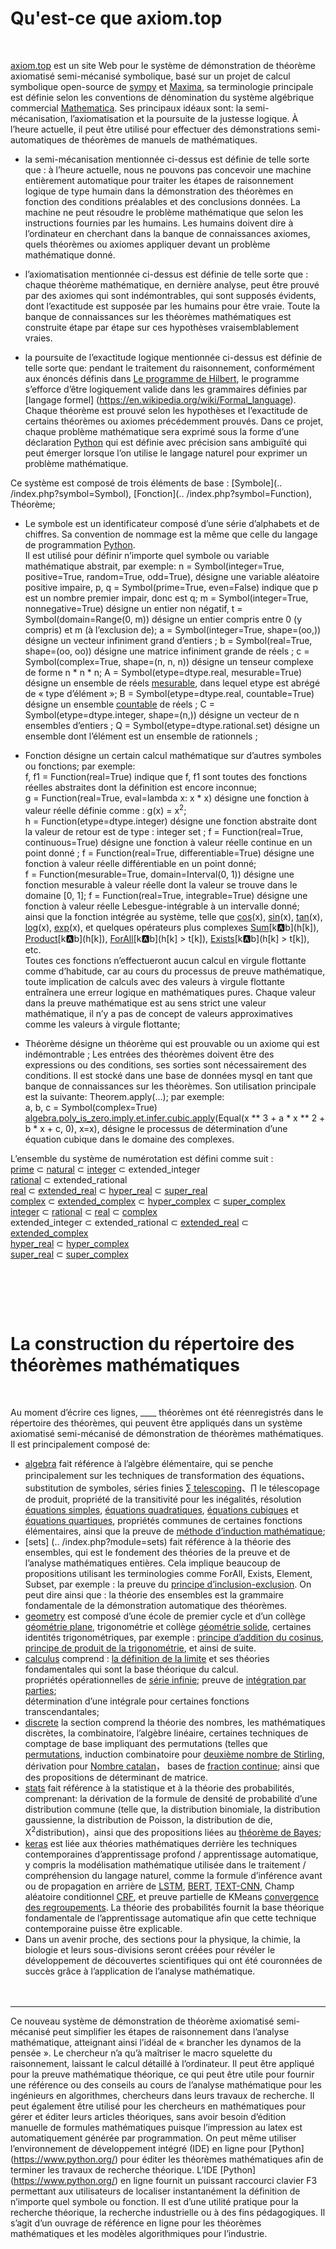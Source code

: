 # Qu'est-ce que axiom.top
  <br>
  
[axiom.top](../index.php) est un site Web pour le système de démonstration de théorème axiomatisé semi-mécanisé symbolique, basé sur un projet de calcul symbolique open-source de [sympy](https://github.com/sympy/sympy) et 
[Maxima](http://maxima.sourceforge.net), sa terminologie principale est définie selon les conventions de dénomination du système algébrique commercial 
[Mathematica](https://reference.wolfram.com/language/index.html.en?source=footer). Ses principaux idéaux sont: la semi-mécanisation, l’axiomatisation et la poursuite de la justesse logique. À l’heure actuelle, il peut être utilisé pour effectuer des démonstrations semi-automatiques de théorèmes de manuels de mathématiques.  

* la semi-mécanisation mentionnée ci-dessus est définie de telle sorte que :
à l’heure actuelle, nous ne pouvons pas concevoir une machine entièrement automatique pour traiter les étapes de raisonnement logique de type humain dans la démonstration des théorèmes en fonction des conditions préalables et des conclusions données.
La machine ne peut résoudre le problème mathématique que selon les instructions fournies par les humains. Les humains doivent dire à l’ordinateur en cherchant dans la banque de connaissances axiomes, quels théorèmes ou axiomes appliquer devant un problème mathématique donné. 
* l’axiomatisation mentionnée ci-dessus est définie de telle sorte que :
chaque théorème mathématique, en dernière analyse, peut être prouvé par des axiomes qui sont indémontrables, qui sont supposés évidents, dont l’exactitude est supposée par les humains pour être vraie.
Toute la banque de connaissances sur les théorèmes mathématiques est construite étape par étape sur ces hypothèses vraisemblablement vraies. 

* la poursuite de l’exactitude logique mentionnée ci-dessus est définie de telle sorte que:
pendant le traitement du raisonnement, conformément aux énoncés définis dans
[Le programme de Hilbert](https://en.wikipedia.org/wiki/Hilbert%27s_program), le programme s’efforce d’être logiquement valide dans les grammaires définies par [langage formel]
(https://en.wikipedia.org/wiki/Formal_language).   
Chaque théorème est prouvé selon les hypothèses et l’exactitude de certains théorèmes ou axiomes précédemment prouvés. Dans ce projet, chaque problème mathématique sera exprimé sous la forme d’une déclaration [Python](https://www.python.org/) qui est définie avec précision sans ambiguïté qui peut émerger lorsque l’on utilise le langage naturel pour exprimer un problème mathématique.


Ce système est composé de trois éléments de base : [Symbole](.. /index.php?symbol=Symbol), [Fonction](.. /index.php?symbol=Function), Théorème; 
* Le symbole est un identificateur composé d’une série d’alphabets et de chiffres. Sa convention de nommage est la même que celle du langage de programmation [Python](https://www.python.org/).   
Il est utilisé pour définir n’importe quel symbole ou variable mathématique abstrait, par exemple:
n = Symbol(integer=True, positive=True, random=True, odd=True), désigne une variable aléatoire positive impaire,
p, q = Symbol(prime=True, even=False) indique que p est un nombre premier impair, donc est q;
m = Symbol(integer=True, nonnegative=True) désigne un entier non négatif,
t = Symbol(domain=Range(0, m)) désigne un entier compris entre 0 (y compris) et m (à l’exclusion de);
a = Symbol(integer=True, shape=(oo,)) désigne un vecteur infiniment grand d’entiers ;
b = Symbol(real=True, shape=(oo, oo)) désigne une matrice infiniment grande de réels ;
c = Symbol(complex=True, shape=(n, n, n)) désigne un tenseur complexe de forme n * n * n;
A = Symbol(etype=dtype.real, mesurable=True) désigne un ensemble de réels [mesurable](https://en.wikipedia.org/wiki/Measure_(mathématiques)), dans lequel etype est abrégé de « type d’élément »;
B = Symbol(etype=dtype.real, countable=True) désigne un ensemble [countable](https://en.wikipedia.org/wiki/Countable_set) de réels ;
C = Symbol(etype=dtype.integer, shape=(n,)) désigne un vecteur de n ensembles d’entiers ;
Q = Symbol(etype=dtype.rational.set) désigne un ensemble dont l’élément est un ensemble de rationnels ;    

* Fonction désigne un certain calcul mathématique sur d’autres symboles ou fonctions; par exemple:  
f, f1 = Function(real=True) indique que f, f1 sont toutes des fonctions réelles abstraites dont la définition est encore inconnue;   
g = Function(real=True, eval=lambda x: x \* x) désigne une fonction à valeur réelle définie comme : g(x) = x<sup>2</sup>;     
h = Function(etype=dtype.integer) désigne une fonction abstraite dont la valeur de retour est de type : integer set ;
f = Function(real=True, continuous=True) désigne une fonction à valeur réelle continue en un point donné ;
f = Function(real=True, differentiable=True) désigne une fonction à valeur réelle différentiable en un point donné;    
f = Function(mesurable=True, domain=Interval(0, 1)) désigne une fonction mesurable à valeur réelle dont la valeur se trouve dans le domaine [0, 1];
f = Function(real=True, integrable=True) désigne une fonction à valeur réelle Lebesgue-intégrable à un intervalle donné;    
ainsi que la fonction intégrée au système, telle que [cos](../index.php?symbol=cos)(x), [sin](../index.php?symbol=sin)(x), [tan](../index.php?symbol=tan)(x), [log](../index.php?symbol=log)(x), [exp](../index.php?symbol=exp)(x), et quelques opérateurs plus complexes [Sum](../index.php?symbol=Sum)\[k:a:b\](h\[k\]), [Product](../index.php?symbol=Product)\[k:a:b\](h\[k\]), [ForAll](../index.php?symbol=All)\[k:a:b\](h\[k\] > t\[k\]), [Exists](../index.php?symbol=Any)\[k:a:b\](h\[k\] > t\[k\]), etc.  
Toutes ces fonctions n’effectueront aucun calcul en virgule flottante comme d’habitude, car au cours du processus de preuve mathématique, toute implication de calculs avec des valeurs à virgule flottante entraînera une erreur logique en mathématiques pures.
Chaque valeur dans la preuve mathématique est au sens strict une valeur mathématique, il n’y a pas de concept de valeurs approximatives comme les valeurs à virgule flottante;      


* Théorème désigne un théorème qui est prouvable ou un axiome qui est indémontrable ;
Les entrées des théorèmes doivent être des expressions ou des conditions, ses sorties sont nécessairement des conditions. Il est stocké dans une base de données mysql en tant que banque de connaissances sur les théorèmes. Son utilisation principale est la suivante: Theorem.apply(...); par exemple:    
a, b, c = Symbol(complex=True)  
[algebra.poly_is_zero.imply.et.infer.cubic.apply](../index.php?module=algebra.poly_is_zero.imply.et.infer.cubic)(Equal(x ** 3 + a * x ** 2 + b * x + c, 0), x=x), désigne le processus de détermination d’une équation cubique dans le domaine des complexes.     
   
   
L’ensemble du système de numérotation est défini comme suit :  
[prime](https://en.wikipedia.org/wiki/Prime_number) ⊂ [natural](https://en.wikipedia.org/wiki/Natural_number) ⊂ [integer](https://en.wikipedia.org/wiki/Integer) ⊂ extended_integer  
[rational](https://en.wikipedia.org/wiki/Rational_number) ⊂ extended_rational  
[real](https://en.wikipedia.org/wiki/Real_number) ⊂ [extended_real](https://en.wikipedia.org/wiki/Extended_real_number_line) ⊂ [hyper_real](https://en.wikipedia.org/wiki/Hyperreal_number) ⊂ [super_real](https://en.wikipedia.org/wiki/Superreal_number)  
[complex](https://en.wikipedia.org/wiki/Complex_number) ⊂ [extended_complex](https://en.wikipedia.org/wiki/Riemann_sphere) ⊂ [hyper_complex](https://en.wikipedia.org/wiki/Hypercomplex_number) ⊂ [super_complex](https://en.wikipedia.org/wiki/Surreal_number#Surcomplex_numbers)  
[integer](https://en.wikipedia.org/wiki/Integer) ⊂ [rational](https://en.wikipedia.org/wiki/Rational_number) ⊂ [real](https://en.wikipedia.org/wiki/Real_number) ⊂ [complex](https://en.wikipedia.org/wiki/Complex_number)  
extended_integer ⊂ extended_rational ⊂ [extended_real](https://en.wikipedia.org/wiki/Extended_real_number_line) ⊂ [extended_complex](https://en.wikipedia.org/wiki/Riemann_sphere)  
[hyper_real](https://en.wikipedia.org/wiki/Hyperreal_number) ⊂ [hyper_complex](https://en.wikipedia.org/wiki/Hypercomplex_number)  
[super_real](https://en.wikipedia.org/wiki/Superreal_number) ⊂ [super_complex](https://en.wikipedia.org/wiki/Surreal_number#Surcomplex_numbers)  

<br><br>
------


# La construction du répertoire des théorèmes mathématiques
  <br>
  
Au moment d’écrire ces lignes, <label id=count>____</label> théorèmes ont été réenregistrés dans le répertoire des théorèmes, qui peuvent être appliqués dans un système axiomatisé semi-mécanisé de démonstration de théorèmes mathématiques.
Il est principalement composé de:  
  	
* [algebra](../index.php?module=algebra) fait référence à l’algèbre élémentaire, qui se penche principalement sur les techniques de transformation des équations、 substitution de symboles, séries finies [∑ telescoping](../index.php?module=algebra.sum.to.add.telescope)、∏ le télescopage de produit, propriété de la transitivité pour les inégalités, résolution [équations simples](../index.php?module=algebra.poly_is_zero.imply.et.infer.simple_equation), [équations quadratiques](../index.php?module=algebra.poly_is_zero.imply.et.infer.quadratic), [équations cubiques](../index.php?module=algebra.poly_is_zero.imply.et.infer.cubic) et [équations quartiques](../index.php?module=algebra.poly_is_zero.imply.et.infer.quartic), propriétés communes de certaines fonctions élémentaires, ainsi que la preuve de [méthode d’induction mathématique](../index.php?module=algebra.ne_zero.infer.imply.ne_zero.induct);   
* [sets] (.. /index.php?module=sets) fait référence à la théorie des ensembles, qui est le fondement des théories de la preuve et de l’analyse mathématiques entières. Cela implique beaucoup de propositions utilisant les terminologies comme
ForAll, Exists, Element, Subset, par exemple : 
la preuve du [principe d’inclusion-exclusion](../index.php?module=sets/imply/eq/principle/inclusion_exclusion/basic). On peut dire ainsi que : la théorie des ensembles est la grammaire fondamentale de la démonstration automatique des théorèmes.  
* [geometry](../index.php?module=geometry) est composé d’une école de premier cycle et d’un collège
[géométrie plane](../index.php?module=geometry/plane), trigonométrie et collège
[géométrie solide](../index.php?module=geometry/solid), certaines identités trigonométriques, par exemple :
[principe d’addition du cosinus](../index.php?module=geometry.cos.to.add.principle.add), [principe de produit de la trigonométrie](../index.php?module=geometry.mul.to.add.sin), et ainsi de suite.   
* [calculus](../index.php?module=calculus) comprend :
[la définition de la limite](../index.php?module=calculus/eq/to/any_all/limit_definition) et ses théories fondamentales qui sont la base théorique du calcul.  
propriétés opérationnelles de [série infinie](../index.php?module=calculus.eq.imply.eq.series.infinite.coefficient); 
preuve de [intégration par parties](../index.php?module=calculus.integral.to.add.by_parts);  
détermination d’une intégrale pour certaines fonctions transcendantales;  
* [discrete](../index.php?module=discrete) la section comprend la théorie des nombres, les mathématiques discrètes, la combinatoire, l’algèbre linéaire, certaines techniques de comptage de base impliquant des permutations (telles que
[permutations](../index.php?module=discrete.abs_cup.to.factorial), induction combinatoire pour [deuxième nombre de Stirling](../index.php?module=discrete.stirling2.to.add.recurrence),  
dérivation pour [Nombre catalan](../index.php?module=discrete.eq.eq.imply.eq.catalan.recurrence)， 
bases de [fraction continue](../index.php?module=discrete.add.to.pow.HK.recurrence); ainsi que des propositions de déterminant de matrice.  
* [stats](../index.php?module=stats) fait référence à la statistique et à la théorie des probabilités, comprenant: la dérivation de la formule de densité de probabilité d’une distribution commune (telle que, la distribution binomiale, la distribution gaussienne, la distribution de Poisson, la distribution de die, Χ<sup>2</sup>distribution)，ainsi que des propositions liées au [théorème de Bayes](../index.php?module=stats/probability/to/mul);  
* [keras](../index.php?module=keras) est liée aux théories mathématiques derrière les techniques contemporaines d’apprentissage profond / apprentissage automatique, y compris la modélisation mathématique utilisée dans le traitement / compréhension du langage naturel, comme la formule d’inférence avant ou de propagation en arrière de
[LSTM](https://www.mitpressjournals.org/doi/pdf/10.1162/089976600300015015),
[BERT](https://arxiv.org/abs/1706.03762),
[TEXT-CNN](https://arxiv.org/pdf/1408.5882.pdf),
Champ aléatoire conditionnel [CRF](https://arxiv.org/abs/1603.01360), 
et preuve partielle de KMeans
[convergence des regroupements](../index.php?module=sets.el.notin.le.imply.le.st.variance). La théorie des probabilités fournit la base théorique fondamentale de l’apprentissage automatique afin que cette technique contemporaine puisse être explicable.  
* Dans un avenir proche, des sections pour la physique, la chimie, la biologie et leurs sous-divisions seront créées pour révéler le développement de découvertes scientifiques qui ont été couronnées de succès grâce à l’application de l’analyse mathématique.  
<br><br>
-------
Ce nouveau système de démonstration de théorème axiomatisé semi-mécanisé peut simplifier les étapes de raisonnement dans l’analyse mathématique, atteignant ainsi l’idéal de « brancher les dynamos de la pensée ». Le chercheur n’a qu’à maîtriser le macro squelette du raisonnement, laissant le calcul détaillé à l’ordinateur. Il peut être appliqué pour la preuve mathématique théorique, ce qui peut être utile pour fournir une référence ou des conseils au cours de l’analyse mathématique pour les ingénieurs en algorithmes, chercheurs dans leurs travaux de recherche. Il peut également être utilisé pour les chercheurs en mathématiques pour gérer et éditer leurs articles théoriques, sans avoir besoin d’édition manuelle de formules mathématiques puisque l’impression au latex est automatiquement générée par programmation. On peut même utiliser l’environnement de développement intégré (IDE) en ligne pour [Python] (https://www.python.org/) pour éditer les théorèmes mathématiques afin de terminer les travaux de recherche théorique. L’IDE [Python] (https://www.python.org/) en ligne fournit un puissant raccourci clavier F3 permettant aux utilisateurs de localiser instantanément la définition de n’importe quel symbole ou fonction. Il est d’une utilité pratique pour la recherche théorique, la recherche industrielle ou à des fins pédagogiques. Il s’agit d’un ouvrage de référence en ligne pour les théorèmes mathématiques et les modèles algorithmiques pour l’industrie.
<br><br>

<script type=module>
	$('#count').innerHTML = await get("/sympy/php/request/count.php");
</script>
